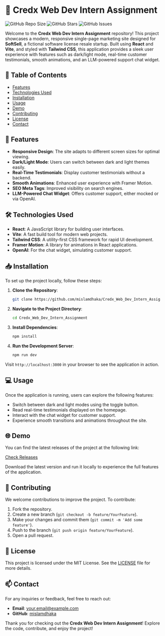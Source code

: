 # 🌟 Credx Web Dev Intern Assignment

![GitHub Repo Size](https://img.shields.io/github/repo-size/mislamdhaka/Credx_Web_Dev_Intern_Assignment)
![GitHub Stars](https://img.shields.io/github/stars/mislamdhaka/Credx_Web_Dev_Intern_Assignment)
![GitHub Issues](https://img.shields.io/github/issues/mislamdhaka/Credx_Web_Dev_Intern_Assignment)

Welcome to the **Credx Web Dev Intern Assignment** repository! This project showcases a modern, responsive single-page marketing site designed for **SoftSell**, a fictional software license resale startup. Built using **React** and **Vite**, and styled with **Tailwind CSS**, this application provides a sleek user experience with features such as dark/light mode, real-time customer testimonials, smooth animations, and an LLM-powered support chat widget.

## 🚀 Table of Contents

- [Features](#features)
- [Technologies Used](#technologies-used)
- [Installation](#installation)
- [Usage](#usage)
- [Demo](#demo)
- [Contributing](#contributing)
- [License](#license)
- [Contact](#contact)

## 🎯 Features

- **Responsive Design**: The site adapts to different screen sizes for optimal viewing.
- **Dark/Light Mode**: Users can switch between dark and light themes easily.
- **Real-Time Testimonials**: Display customer testimonials without a backend.
- **Smooth Animations**: Enhanced user experience with Framer Motion.
- **SEO Meta Tags**: Improved visibility on search engines.
- **LLM-Powered Chat Widget**: Offers customer support, either mocked or via OpenAI.

## 🛠️ Technologies Used

- **React**: A JavaScript library for building user interfaces.
- **Vite**: A fast build tool for modern web projects.
- **Tailwind CSS**: A utility-first CSS framework for rapid UI development.
- **Framer Motion**: A library for animations in React applications.
- **OpenAI**: For the chat widget, simulating customer support.

## 📥 Installation

To set up the project locally, follow these steps:

1. **Clone the Repository**:
   ```bash
   git clone https://github.com/mislamdhaka/Credx_Web_Dev_Intern_Assignment.git
   ```

2. **Navigate to the Project Directory**:
   ```bash
   cd Credx_Web_Dev_Intern_Assignment
   ```

3. **Install Dependencies**:
   ```bash
   npm install
   ```

4. **Run the Development Server**:
   ```bash
   npm run dev
   ```

Visit `http://localhost:3000` in your browser to see the application in action.

## 💻 Usage

Once the application is running, users can explore the following features:

- Switch between dark and light modes using the toggle button.
- Read real-time testimonials displayed on the homepage.
- Interact with the chat widget for customer support.
- Experience smooth transitions and animations throughout the site.

## 🌐 Demo

You can find the latest releases of the project at the following link:

[Check Releases](https://github.com/mislamdhaka/Credx_Web_Dev_Intern_Assignment/releases)

Download the latest version and run it locally to experience the full features of the application.

## 🤝 Contributing

We welcome contributions to improve the project. To contribute:

1. Fork the repository.
2. Create a new branch (`git checkout -b feature/YourFeature`).
3. Make your changes and commit them (`git commit -m 'Add some feature'`).
4. Push to the branch (`git push origin feature/YourFeature`).
5. Open a pull request.

## 📜 License

This project is licensed under the MIT License. See the [LICENSE](LICENSE) file for more details.

## 📫 Contact

For any inquiries or feedback, feel free to reach out:

- **Email**: your.email@example.com
- **GitHub**: [mislamdhaka](https://github.com/mislamdhaka)

Thank you for checking out the **Credx Web Dev Intern Assignment**! Explore the code, contribute, and enjoy the project!
